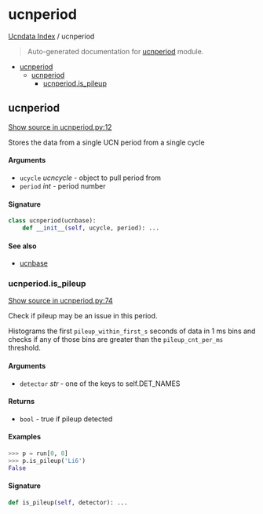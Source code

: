 # ucnperiod

[Ucndata Index](./README.md#ucndata-index) / ucnperiod

> Auto-generated documentation for [ucnperiod](../../ucnperiod.py) module.

- [ucnperiod](#ucnperiod)
  - [ucnperiod](#ucnperiod-1)
    - [ucnperiod.is_pileup](#ucnperiodis_pileup)

## ucnperiod

[Show source in ucnperiod.py:12](../../ucnperiod.py#L12)

Stores the data from a single UCN period from a single cycle

#### Arguments

- `ucycle` *ucncycle* - object to pull period from
- `period` *int* - period number

#### Signature

```python
class ucnperiod(ucnbase):
    def __init__(self, ucycle, period): ...
```

#### See also

- [ucnbase](./ucnbase.md#ucnbase)

### ucnperiod.is_pileup

[Show source in ucnperiod.py:74](../../ucnperiod.py#L74)

Check if pileup may be an issue in this period.

Histograms the first `pileup_within_first_s` seconds of data in 1 ms bins and checks if any of those bins are greater than the `pileup_cnt_per_ms` threshold.

#### Arguments

- `detector` *str* - one of the keys to self.DET_NAMES

#### Returns

- `bool` - true if pileup detected

#### Examples

```python
>>> p = run[0, 0]
>>> p.is_pileup('Li6')
False
```

#### Signature

```python
def is_pileup(self, detector): ...
```